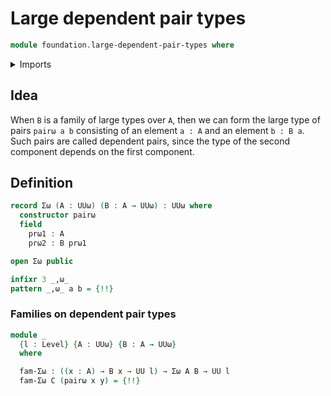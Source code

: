 # Large dependent pair types

```agda
module foundation.large-dependent-pair-types where
```

<details><summary>Imports</summary>

```agda
open import foundation.universe-levels
```

</details>

## Idea

When `B` is a family of large types over `A`, then we can form the large type of
pairs `pairω a b` consisting of an element `a : A` and an element `b : B a`.
Such pairs are called dependent pairs, since the type of the second component
depends on the first component.

## Definition

```agda
record Σω (A : UUω) (B : A → UUω) : UUω where
  constructor pairω
  field
    prω1 : A
    prω2 : B prω1

open Σω public

infixr 3 _,ω_
pattern _,ω_ a b = {!!}
```

### Families on dependent pair types

```agda
module _
  {l : Level} {A : UUω} {B : A → UUω}
  where

  fam-Σω : ((x : A) → B x → UU l) → Σω A B → UU l
  fam-Σω C (pairω x y) = {!!}
```
